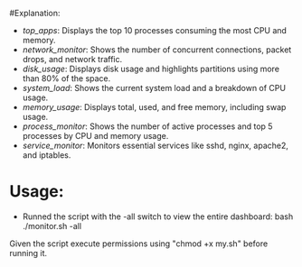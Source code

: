 #Explanation:
- *top_apps*:  Displays the top 10 processes consuming the most CPU and memory.
- *network_monitor*: Shows the number of concurrent connections, packet drops, and network traffic.
- *disk_usage*: Displays disk usage and highlights partitions using more than 80% of the space.
- *system_load*: Shows the current system load and a breakdown of CPU usage.
- *memory_usage*: Displays total, used, and free memory, including swap usage.
- *process_monitor*: Shows the number of active processes and top 5 processes by CPU and memory usage.
- *service_monitor*: Monitors essential services like sshd, nginx, apache2, and iptables.

# Usage:
- Runned the script with the -all switch to view the entire dashboard:
  bash
  ./monitor.sh -all
  

  

 Given the script execute permissions using "chmod +x my.sh" before running it.
